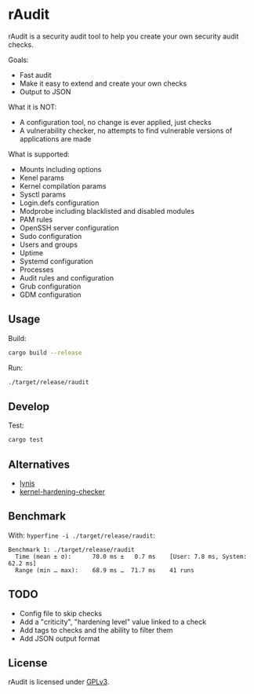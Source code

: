 # rAudit

rAudit is a security audit tool to help you create your own security audit checks.

Goals:

- Fast audit
- Make it easy to extend and create your own checks
- Output to JSON

What it is NOT:

- A configuration tool, no change is ever applied, just checks
- A vulnerability checker, no attempts to find vulnerable versions of applications are made

What is supported:

- Mounts including options
- Kenel params
- Kernel compilation params
- Sysctl params
- Login.defs configuration
- Modprobe including blacklisted and disabled modules
- PAM rules
- OpenSSH server configuration
- Sudo configuration
- Users and groups
- Uptime
- Systemd configuration
- Processes
- Audit rules and configuration
- Grub configuration
- GDM configuration

## Usage

Build:

```bash
cargo build --release
```

Run:

```bash
./target/release/raudit
```

## Develop

Test:

```bash
cargo test
```

## Alternatives

- [lynis](https://github.com/CISOfy/lynis)
- [kernel-hardening-checker](https://github.com/a13xp0p0v/kernel-hardening-checker)

## Benchmark

With: `hyperfine -i ./target/release/raudit`:

```
Benchmark 1: ./target/release/raudit
  Time (mean ± σ):      70.0 ms ±   0.7 ms    [User: 7.8 ms, System: 62.2 ms]
  Range (min … max):    68.9 ms …  71.7 ms    41 runs
```

## TODO

- Config file to skip checks
- Add a "criticity", "hardening level" value linked to a check
- Add tags to checks and the ability to filter them
- Add JSON output format

## License

rAudit is licensed under [GPLv3](./LICENSE).
